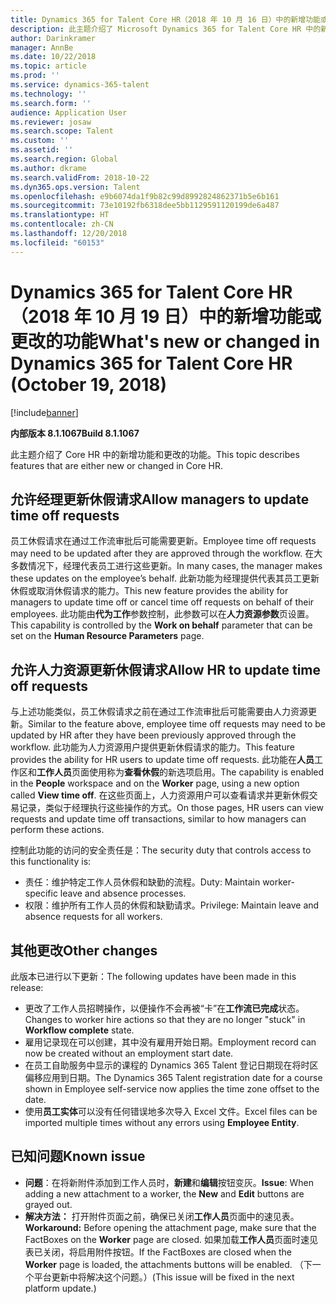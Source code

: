```yaml
---
title: Dynamics 365 for Talent Core HR（2018 年 10 月 16 日）中的新增功能或更改的功能
description: 此主题介绍了 Microsoft Dynamics 365 for Talent Core HR 中的新功能和更改的功能。
author: Darinkramer
manager: AnnBe
ms.date: 10/22/2018
ms.topic: article
ms.prod: ''
ms.service: dynamics-365-talent
ms.technology: ''
ms.search.form: ''
audience: Application User
ms.reviewer: josaw
ms.search.scope: Talent
ms.custom: ''
ms.assetid: ''
ms.search.region: Global
ms.author: dkrame
ms.search.validFrom: 2018-10-22
ms.dyn365.ops.version: Talent
ms.openlocfilehash: e9b6074da1f9b82c99d8992824862371b5e6b161
ms.sourcegitcommit: 73e10192fb6318dee5bb1129591120199de6a487
ms.translationtype: HT
ms.contentlocale: zh-CN
ms.lasthandoff: 12/20/2018
ms.locfileid: "60153"
---
```

# <a name="whats-new-or-changed-in-dynamics-365-for-talent-core-hr-october-19-2018"></a><span data-ttu-id="55a6a-103">Dynamics 365 for Talent Core HR（2018 年 10 月 19 日）中的新增功能或更改的功能</span><span class="sxs-lookup"><span data-stu-id="55a6a-103">What's new or changed in Dynamics 365 for Talent Core HR (October 19, 2018)</span></span>

[!include[banner](includes/banner.md)]

<span data-ttu-id="55a6a-104">**内部版本 8.1.1067**</span><span class="sxs-lookup"><span data-stu-id="55a6a-104">**Build 8.1.1067**</span></span>

<span data-ttu-id="55a6a-105">此主题介绍了 Core HR 中的新增功能和更改的功能。</span><span class="sxs-lookup"><span data-stu-id="55a6a-105">This topic describes features that are either new or changed in Core HR.</span></span>

## <a name="allow-managers-to-update-time-off-requests"></a><span data-ttu-id="55a6a-106">允许经理更新休假请求</span><span class="sxs-lookup"><span data-stu-id="55a6a-106">Allow managers to update time off requests</span></span>

<span data-ttu-id="55a6a-107">员工休假请求在通过工作流审批后可能需要更新。</span><span class="sxs-lookup"><span data-stu-id="55a6a-107">Employee time off requests may need to be updated after they are approved through the workflow.</span></span> <span data-ttu-id="55a6a-108">在大多数情况下，经理代表员工进行这些更新。</span><span class="sxs-lookup"><span data-stu-id="55a6a-108">In many cases, the manager makes these updates on the employee’s behalf.</span></span> <span data-ttu-id="55a6a-109">此新功能为经理提供代表其员工更新休假或取消休假请求的能力。</span><span class="sxs-lookup"><span data-stu-id="55a6a-109">This new feature provides the ability for managers to update time off or cancel time off requests on behalf of their employees.</span></span> <span data-ttu-id="55a6a-110">此功能由**代为工作**参数控制，此参数可以在**人力资源参数**页设置。</span><span class="sxs-lookup"><span data-stu-id="55a6a-110">This capability is controlled by the **Work on behalf** parameter that can be set on the **Human Resource Parameters** page.</span></span> 
 
## <a name="allow-hr-to-update-time-off-requests"></a><span data-ttu-id="55a6a-111">允许人力资源更新休假请求</span><span class="sxs-lookup"><span data-stu-id="55a6a-111">Allow HR to update time off requests</span></span>

<span data-ttu-id="55a6a-112">与上述功能类似，员工休假请求之前在通过工作流审批后可能需要由人力资源更新。</span><span class="sxs-lookup"><span data-stu-id="55a6a-112">Similar to the feature above, employee time off requests may need to be updated by HR after they have been previously approved through the workflow.</span></span> <span data-ttu-id="55a6a-113">此功能为人力资源用户提供更新休假请求的能力。</span><span class="sxs-lookup"><span data-stu-id="55a6a-113">This feature provides the ability for HR users to update time off requests.</span></span> <span data-ttu-id="55a6a-114">此功能在**人员**工作区和**工作人员**页面使用称为**查看休假**的新选项启用。</span><span class="sxs-lookup"><span data-stu-id="55a6a-114">The capability is enabled in the **People** workspace and on the **Worker** page, using a new option called **View time off**.</span></span> <span data-ttu-id="55a6a-115">在这些页面上，人力资源用户可以查看请求并更新休假交易记录，类似于经理执行这些操作的方式。</span><span class="sxs-lookup"><span data-stu-id="55a6a-115">On those pages, HR users can view requests and update time off transactions, similar to how managers can perform these actions.</span></span>

<span data-ttu-id="55a6a-116">控制此功能的访问的安全责任是：</span><span class="sxs-lookup"><span data-stu-id="55a6a-116">The security duty that controls access to this functionality is:</span></span>
- <span data-ttu-id="55a6a-117">责任：维护特定工作人员休假和缺勤的流程。</span><span class="sxs-lookup"><span data-stu-id="55a6a-117">Duty: Maintain worker-specific leave and absence processes.</span></span>
- <span data-ttu-id="55a6a-118">权限：维护所有工作人员的休假和缺勤请求。</span><span class="sxs-lookup"><span data-stu-id="55a6a-118">Privilege: Maintain leave and absence requests for all workers.</span></span>

## <a name="other-changes"></a><span data-ttu-id="55a6a-119">其他更改</span><span class="sxs-lookup"><span data-stu-id="55a6a-119">Other changes</span></span>
<span data-ttu-id="55a6a-120">此版本已进行以下更新：</span><span class="sxs-lookup"><span data-stu-id="55a6a-120">The following updates have been made in this release:</span></span>
- <span data-ttu-id="55a6a-121">更改了工作人员招聘操作，以便操作不会再被“卡”在**工作流已完成**状态。</span><span class="sxs-lookup"><span data-stu-id="55a6a-121">Changes to worker hire actions so that they are no longer "stuck" in **Workflow complete** state.</span></span>
- <span data-ttu-id="55a6a-122">雇用记录现在可以创建，其中没有雇用开始日期。</span><span class="sxs-lookup"><span data-stu-id="55a6a-122">Employment record can now be created without an employment start date.</span></span>
- <span data-ttu-id="55a6a-123">在员工自助服务中显示的课程的 Dynamics 365 Talent 登记日期现在将时区偏移应用到日期。</span><span class="sxs-lookup"><span data-stu-id="55a6a-123">The Dynamics 365 Talent registration date for a course shown in Employee self-service now applies the time zone offset to the date.</span></span>
- <span data-ttu-id="55a6a-124">使用**员工实体**可以没有任何错误地多次导入 Excel 文件。</span><span class="sxs-lookup"><span data-stu-id="55a6a-124">Excel files can be imported multiple times without any errors using **Employee Entity**.</span></span>

## <a name="known-issue"></a><span data-ttu-id="55a6a-125">已知问题</span><span class="sxs-lookup"><span data-stu-id="55a6a-125">Known issue</span></span>

- <span data-ttu-id="55a6a-126">**问题**：在将新附件添加到工作人员时，**新建**和**编辑**按钮变灰。</span><span class="sxs-lookup"><span data-stu-id="55a6a-126">**Issue**: When adding a new attachment to a worker, the **New** and **Edit** buttons are grayed out.</span></span> 
- <span data-ttu-id="55a6a-127">**解决方法：** 打开附件页面之前，确保已关闭**工作人员**页面中的速见表。</span><span class="sxs-lookup"><span data-stu-id="55a6a-127">**Workaround:** Before opening the attachment page, make sure that the FactBoxes on the **Worker** page are closed.</span></span> <span data-ttu-id="55a6a-128">如果加载**工作人员**页面时速见表已关闭，将启用附件按钮。</span><span class="sxs-lookup"><span data-stu-id="55a6a-128">If the FactBoxes are closed when the **Worker** page is loaded, the attachments buttons will be enabled.</span></span> <span data-ttu-id="55a6a-129">（下一个平台更新中将解决这个问题。）</span><span class="sxs-lookup"><span data-stu-id="55a6a-129">(This issue will be fixed in the next platform update.)</span></span>
